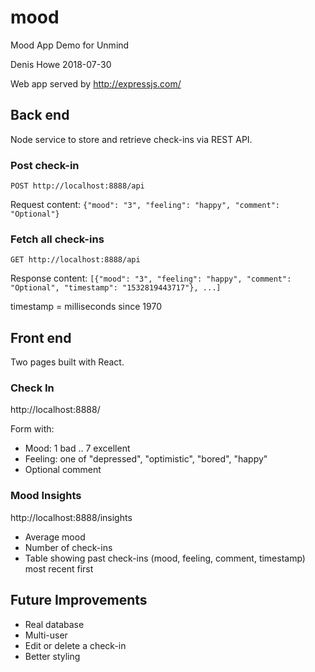 # mood

Mood App Demo for Unmind

Denis Howe
2018-07-30

Web app served by http://expressjs.com/

## Back end

Node service to store and retrieve check-ins via REST API.

### Post check-in

`POST http://localhost:8888/api`

Request content:
`{"mood": "3", "feeling": "happy", "comment": "Optional"}`

### Fetch all check-ins

`GET http://localhost:8888/api`

Response content:
`[{"mood": "3", "feeling": "happy", "comment": "Optional", "timestamp": "1532819443717"}, ...]`

timestamp = milliseconds since 1970

## Front end

Two pages built with React.

### Check In

http://localhost:8888/

Form with:

* Mood: 1 bad .. 7 excellent
* Feeling: one of "depressed", "optimistic", "bored", "happy"
* Optional comment

### Mood Insights

http://localhost:8888/insights

* Average mood
* Number of check-ins
* Table showing past check-ins (mood, feeling, comment, timestamp) most recent first

## Future Improvements

* Real database
* Multi-user
* Edit or delete a check-in
* Better styling
